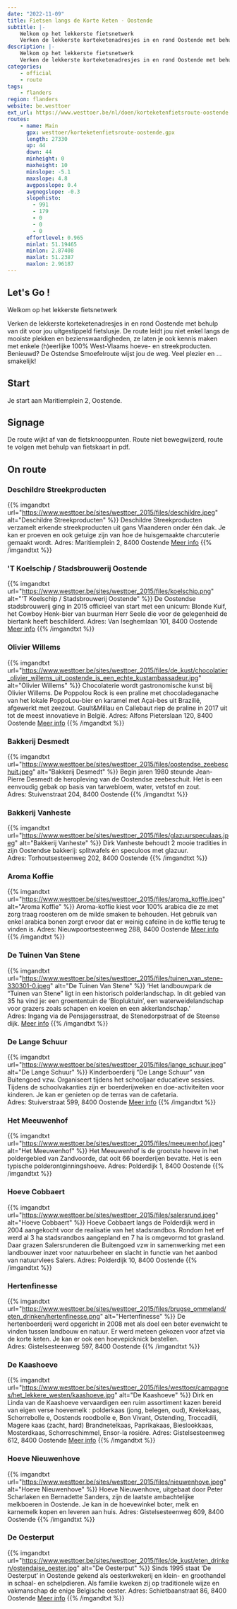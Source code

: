 ```yaml
---
date: "2022-11-09"
title: Fietsen langs de Korte Keten - Oostende
subtitle: |-
    Welkom op het lekkerste fietsnetwerk
    Verken de lekkerste korteketenadresjes in en rond Oostende met behulp van dit voor jou uitgestippeld fietslusje
description: |-
    Welkom op het lekkerste fietsnetwerk
    Verken de lekkerste korteketenadresjes in en rond Oostende met behulp van dit voor jou uitgestippeld fietslusje
categories:
    - official
    - route
tags:
    - flanders
region: flanders
website: be.westtoer
ext_url: https://www.westtoer.be/nl/doen/korteketenfietsroute-oostende
routes:
    - name: Main
      gpx: westtoer/korteketenfietsroute-oostende.gpx
      length: 27330
      up: 44
      down: 44
      minheight: 0
      maxheight: 10
      minslope: -5.1
      maxslope: 4.8
      avgposslope: 0.4
      avgnegslope: -0.3
      slopehisto:
        - 991
        - 179
        - 0
        - 0
        - 0
      effortlevel: 0.965
      minlat: 51.19465
      minlon: 2.87408
      maxlat: 51.2387
      maxlon: 2.96187
---
```


## Let's Go ! 

Welkom op het lekkerste fietsnetwerk

Verken de lekkerste korteketenadresjes in en rond Oostende met behulp van dit voor jou uitgestippeld fietslusje. De route leidt jou niet enkel langs de mooiste plekken en bezienswaardigheden, ze laten je ook kennis maken met enkele (h)eerlijke 100% West-Vlaams hoeve- en streekproducten. Benieuwd? De Ostendse Smoefelroute wijst jou de weg. Veel plezier en … smakelijk!

## Start

Je start aan Maritiemplein 2, Oostende.

## Signage

De route wijkt af van de fietsknooppunten. Route niet bewegwijzerd, route te volgen met behulp van fietskaart in pdf.

## On route

### Deschildre Streekproducten

{{% imgandtxt url="https://www.westtoer.be/sites/westtoer_2015/files/deschildre.jpeg" alt="Deschildre Streekproducten" %}}
Deschildre Streekproducten verzamelt erkende streekproducten uit gans Vlaanderen onder één dak. Je kan er proeven en ook getuige zijn van hoe de huisgemaakte charcuterie gemaakt wordt.
Adres: Maritiemplein 2, 8400 Oostende
[Meer info](/nl/node/109875)
{{% /imgandtxt %}}

### 'T Koelschip / Stadsbrouwerij Oostende

{{% imgandtxt url="https://www.westtoer.be/sites/westtoer_2015/files/koelschip.png" alt="'T Koelschip / Stadsbrouwerij Oostende" %}}
De Oostendse stadsbrouwerij ging in 2015 officieel van start met een unicum: Blonde Kuif, het Cowboy Henk-bier van buurman Herr Seele die voor de gelegenheid de biertank heeft beschilderd.
Adres: Van Iseghemlaan 101, 8400 Oostende
[Meer info](/nl/eten-drinken/stadsbrouwerij-t-koelschip-oostende)
{{% /imgandtxt %}}

### Olivier Willems

{{% imgandtxt url="https://www.westtoer.be/sites/westtoer_2015/files/de_kust/chocolatier_olivier_willems_uit_oostende_is_een_echte_kustambassadeur.jpg" alt="Olivier Willems" %}}
Chocolaterie wordt gastronomische kunst bij Olivier Willems. De Poppolou Rock is een praline met chocoladeganache van het lokale PoppoLou-bier en karamel met Açai-bes uit Brazilië, afgewerkt met zeezout. Gault&Millau en Callebaut riep de praline in 2017 uit tot de meest innovatieve in België.
Adres: Alfons Pieterslaan 120, 8400 Oostende
[Meer info](/nl/doen/olivier-willems-chocolatier)
{{% /imgandtxt %}}

### Bakkerij Desmedt

{{% imgandtxt url="https://www.westtoer.be/sites/westtoer_2015/files/oostendse_zeebeschuit.jpeg" alt="Bakkerij Desmedt" %}}
Begin jaren 1980 steunde Jean-Pierre Desmedt de heropleving van de Oostendse zeebeschuit. Het is een eenvoudig gebak op basis van tarwebloem, water, vetstof en zout.
Adres: Stuivenstraat 204, 8400 Oostende
{{% /imgandtxt %}}

### Bakkerij Vanheste

{{% imgandtxt url="https://www.westtoer.be/sites/westtoer_2015/files/glazuurspeculaas.jpeg" alt="Bakkerij Vanheste" %}}
Dirk Vanheste behoudt 2 mooie tradities in zijn Oostendse bakkerij: splitwafels én speculoos met glazuur.
Adres: Torhoutsesteenweg 202, 8400 Oostende
{{% /imgandtxt %}}

### Aroma Koffie

{{% imgandtxt url="https://www.westtoer.be/sites/westtoer_2015/files/aroma_koffie.jpeg" alt="Aroma Koffie" %}}
Aroma-koffie kiest voor 100% arabica die ze met zorg traag roosteren om de milde smaken te behouden. Het gebruik van enkel arabica bonen zorgt ervoor dat er weinig cafeïne in de koffie terug te vinden is.
Adres: Nieuwpoortsesteenweg 288, 8400 Oostende
[Meer info](http://www.westtoer.be/nl/doen/aroma-koffie)
{{% /imgandtxt %}}

### De Tuinen Van Stene

{{% imgandtxt url="https://www.westtoer.be/sites/westtoer_2015/files/tuinen_van_stene-330301-0.jpeg" alt="De Tuinen Van Stene" %}}
‘Het landbouwpark de “Tuinen van Stene” ligt in een historisch polderlandschap. In dit gebied van 35 ha vind je: een groententuin de ‘Biopluktuin’, een waterweidelandschap voor grazers zoals schapen en koeien en een akkerlandschap.'
Adres: Ingang via de Pensjagersstraat, de Stenedorpstraat of de Steense dijk.
[Meer info](http://www.westtoer.be/nl/doen/tuinen-van-stene)
{{% /imgandtxt %}}

### De Lange Schuur

{{% imgandtxt url="https://www.westtoer.be/sites/westtoer_2015/files/lange_schuur.jpeg" alt="De Lange Schuur" %}}
Kinderboerderij “De Lange Schuur” van Buitengoed vzw. Organiseert tijdens het schooljaar educatieve sessies. Tijdens de schoolvakanties zijn er boerderijweken en doe-activiteiten voor kinderen. Je kan er genieten op de terras van de cafetaria.
Adres: Stuiverstraat 599, 8400 Oostende
[Meer info](http://www.westtoer.be/nl/doen/kinderboerderij-de-lange-schuur)
{{% /imgandtxt %}}

### Het Meeuwenhof

{{% imgandtxt url="https://www.westtoer.be/sites/westtoer_2015/files/meeuwenhof.jpeg" alt="Het Meeuwenhof" %}}
Het Meeuwenhof is de grootste hoeve in het poldergebied van Zandvoorde, dat ooit 66 boerderijen bevatte. Het is een typische polderontginningshoeve.
Adres: Polderdijk 1, 8400 Oostende
{{% /imgandtxt %}}

### Hoeve Cobbaert

{{% imgandtxt url="https://www.westtoer.be/sites/westtoer_2015/files/salersrund.jpeg" alt="Hoeve Cobbaert" %}}
Hoeve Cobbaert langs de Polderdijk werd in 2004 aangekocht voor de realisatie van het stadsrandbos. Rondom het erf werd al 3 ha stadsrandbos aangepland en 7 ha is omgevormd tot grasland. Daar grazen Salersrunderen die Buitengoed vzw in samenwerking met een landbouwer inzet voor natuurbeheer en slacht in functie van het aanbod van natuurvlees Salers.
Adres: Polderdijk 10, 8400 Oostende
{{% /imgandtxt %}}

### Hertenfinesse

{{% imgandtxt url="https://www.westtoer.be/sites/westtoer_2015/files/brugse_ommeland/eten_drinken/hertenfinesse.png" alt="Hertenfinesse" %}}
De hertenboerderij werd opgericht in 2008 met als doel een beter evenwicht te vinden tussen landbouw en natuur. Er werd meteen gekozen voor afzet via de korte keten. Je kan er ook een hoevepicknick bestellen.
Adres: Gistelsesteenweg 597, 8400 Oostende
{{% /imgandtxt %}}

### De Kaashoeve

{{% imgandtxt url="https://www.westtoer.be/sites/westtoer_2015/files/westtoer/campagnes/het_lekkere_westen/kaashoeve.jpg" alt="De Kaashoeve" %}}
Dirk en Linda van de Kaashoeve vervaardigen een ruim assortiment kazen bereid van eigen verse hoevemelk : polderkaas (jong, belegen, oud), Krekekaas, Schorrebolle e, Oostends roodbolle e, Bon Vivant, Ostending, Troccadili, Magere kaas (zacht, hard) Brandnetelkaas, Paprikakaas, Bieslookkaas, Mosterdkaas, Schorreschimmel, Ensor-la rosiére.
Adres: Gistelsesteenweg 612, 8400 Oostende
[Meer info](http://www.westtoer.be/nl/eten-drinken/de-kaashoeve)
{{% /imgandtxt %}}

### Hoeve Nieuwenhove

{{% imgandtxt url="https://www.westtoer.be/sites/westtoer_2015/files/nieuwenhove.jpeg" alt="Hoeve Nieuwenhove" %}}
Hoeve Nieuwenhove, uitgebaat door Peter Scharlaken en Bernadette Sanders, zijn de laatste ambachtelijke melkboeren in Oostende. Je kan in de hoevewinkel boter, melk en karnemelk kopen en leveren aan huis.
Adres: Gistelsesteenweg 609, 8400 Oostende
{{% /imgandtxt %}}

### De Oesterput

{{% imgandtxt url="https://www.westtoer.be/sites/westtoer_2015/files/de_kust/eten_drinken/ostendaise_oester.jpg" alt="De Oesterput" %}}
Sinds 1995 staat ‘De Oesterput’ in Oostende gekend als oesterkwekerij en klein- en groothandel in schaal- en schelpdieren. Als familie kweken zij op traditionele wijze en vakmanschap de enige Belgische oester.
Adres: Schietbaanstraat 86, 8400 Oostende
[Meer info](http://www.westtoer.be/nl/doen/de-oesterput)
{{% /imgandtxt %}}


